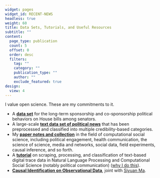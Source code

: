 ```yaml
---
widget: pages
widget_id: RECENT-NEWS
headless: true
weight: 60
title: Data Sets, Tutorials, and Useful Resources
subtitle: ""
content:
  page_type: publication
  count: 5
  offset: 0
  order: desc
  filters:
    tag: ""
    category: ""
    publication_type: ""
    author: ""
    exclude_featured: true
design:
  view: 4
---
```

I value open science. These are my commitments to it.

* A **[data set](https://github.com/hlbao/evolutionofcommunities)** for the long-term sponsorship and co-sponsorship political behaviors on House bills among senators.
* A large-scale **[text data set of political news](https://github.com/hlbao/classification_in_CSS/tree/main/smart_scraper/web_crawler)** that has been preprocessed and classified into multiple credibility-based categories.
* My **[paper notes and collection](https://www.carsonhlbao.com/post/my-random-notes-when-i-read-papers/)** in the field of computational social science, including political engagement, health communication, the science of science, media and networks, social data, field experiments, causal inference, and so forth.
* A **[tutorial](https://github.com/hlbao/classification_in_CSS)** on scraping, processing, and classification of text-based digital trace data in Natural Language Processing and Computational Social Science (notably political communication) ([why I do this](https://www.carsonhlbao.com/post/classification-you-are-so-important/)).
* **[Causal Identification on Observational Data](https://drive.google.com/file/d/1xkFVirD6d_H80x8DqnSSbUkWofTb7IY7/view?usp=sharing)**, joint with [Siyuan Ma](https://siyuanma.org/).